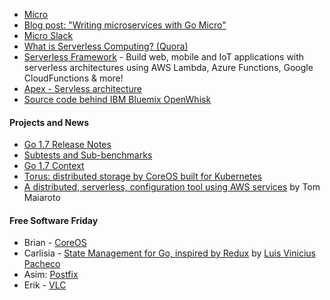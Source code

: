 
- [Micro](https://micro.mu/)
- [Blog post: "Writing microservices with Go Micro"](https://blog.micro.mu/2016/03/28/go-micro.html)
- [Micro Slack](http://micro-invites.herokuapp.com/)
- [What is Serverless Computing? (Quora)](https://www.quora.com/What-is-Serverless-Computing)
- [Serverless Framework](https://github.com/serverless/serverless) - Build web, mobile and IoT applications with serverless architectures using AWS Lambda, Azure Functions, Google CloudFunctions & more!
- [Apex - Servless architecture](http://apex.run/)
- [Source code behind IBM Bluemix OpenWhisk](https://github.com/openwhisk)

#### Projects and News

- [Go 1.7 Release Notes](https://tip.golang.org/doc/go1.7)
- [Subtests and Sub-benchmarks](https://tip.golang.org/pkg/testing/#hdr-Subtests_and_Sub_benchmarks)
- [Go 1.7 Context](https://peter.bourgon.org/blog/2016/07/11/context.html)
- [Torus: distributed storage by CoreOS built for Kubernetes](https://coreos.com/blog/torus-distributed-storage-by-coreos.html)
- [A distributed, serverless, configuration tool using AWS services](https://github.com/tmaiaroto/discfg) by Tom Maiaroto

#### Free Software Friday

- Brian - [CoreOS](https://coreos.com/) 
- Carlisia - [State Management for Go, inspired by Redux](https://github.com/luisvinicius167/godux) by [Luis Vinicius Pacheco](https://twitter.com/viniciuspach)
- Asim: [Postfix](http://www.postfix.org/)
- Erik - [VLC](http://www.videolan.org/)